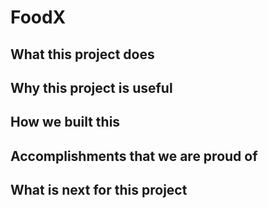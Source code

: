 FoodX
==================
## What this project does

## Why this project is useful

## How we built this 

## Accomplishments that we are proud of 

## What is next for this project

